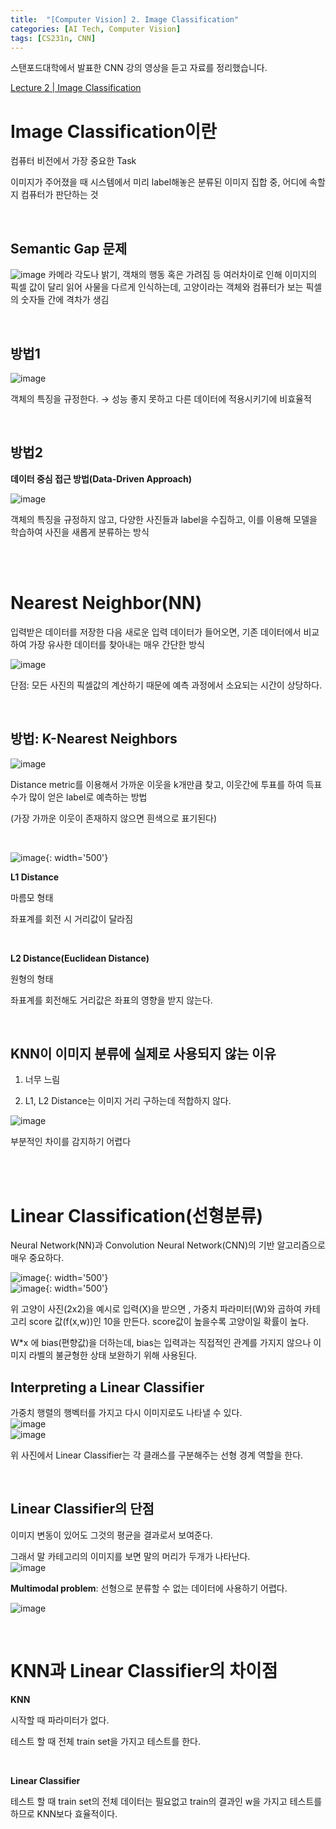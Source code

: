 ```yaml
---
title:  "[Computer Vision] 2. Image Classification"
categories: [AI Tech, Computer Vision]
tags: [CS231n, CNN]
---
```

스탠포드대학에서 발표한 CNN 강의 영상을 듣고 자료를 정리했습니다.

[Lecture 2 \| Image Classification](https://youtu.be/OoUX-nOEjG0)<br>

# Image Classification이란
컴퓨터 비전에서 가장 중요한 Task

이미지가 주어졌을 때 시스템에서 미리 label해놓은 분류된 이미지 집합 중, 어디에 속할지 컴퓨터가 판단하는 것
 
<br>

## Semantic Gap 문제
![image](https://img1.daumcdn.net/thumb/R1280x0/?scode=mtistory2&fname=https%3A%2F%2Fblog.kakaocdn.net%2Fdn%2FW8s0V%2FbtrNUA6yVPc%2FpHmrM8zBTIWwc1eX5rIQj1%2Fimg.png)
카메라 각도나 밝기, 객채의 행동 혹은 가려짐 등 여러차이로 인해 이미지의 픽셀 값이 달리 읽어 사물을 다르게 인식하는데, 고양이라는 객체와 컴퓨터가 보는 픽셀의 숫자들 간에 격차가 생김 

<br>

## 방법1

![image](https://img1.daumcdn.net/thumb/R1280x0/?scode=mtistory2&fname=https%3A%2F%2Fblog.kakaocdn.net%2Fdn%2FboMlNS%2FbtrNSCkAo53%2FkuaAy6gkyjX4FlGJ9iHrNk%2Fimg.png)

객체의 특징을 규정한다. &rarr; 성능 좋지 못하고 다른 데이터에 적용시키기에 비효율적
 
<br>

## 방법2

**데이터 중심 접근 방법(Data-Driven Approach)**

![image](https://img1.daumcdn.net/thumb/R1280x0/?scode=mtistory2&fname=https%3A%2F%2Fblog.kakaocdn.net%2Fdn%2FQtHfB%2FbtrNSVjznEL%2FHBUqytfPIMQftL6iIPv8G0%2Fimg.png)

객체의 특징을 규정하지 않고, 다양한 사진들과 label을 수집하고, 이를 이용해 모델을 학습하여 사진을 새롭게 분류하는 방식



<br>
<br>


# Nearest Neighbor(NN)
입력받은 데이터를 저장한 다음 새로운 입력 데이터가 들어오면, 기존 데이터에서 비교하여 가장 유사한 데이터를 찾아내는 매우 간단한 방식

![image](https://img1.daumcdn.net/thumb/R1280x0/?scode=mtistory2&fname=https%3A%2F%2Fblog.kakaocdn.net%2Fdn%2FtEs6L%2FbtrNSD4O1XA%2FhP10PivXYhAyc6Nlr1Xnzk%2Fimg.png)  

단점: 모든 사진의 픽셀값의 계산하기 때문에 예측 과정에서 소요되는 시간이 상당하다.

<br>

## 방법: K-Nearest Neighbors

![image](https://img1.daumcdn.net/thumb/R1280x0/?scode=mtistory2&fname=https%3A%2F%2Fblog.kakaocdn.net%2Fdn%2FmSTuI%2FbtrNTBETgRs%2FVTxBaznD66ak9X3H7EsKfk%2Fimg.png)

Distance metric를 이용해서 가까운 이웃을 k개만큼 찾고, 이웃간에 투표를 하여 득표수가 많이 얻은 label로 예측하는 방법

(가장 가까운 이웃이 존재하지 않으면 흰색으로 표기된다)
<br>

<br>


![image](https://img1.daumcdn.net/thumb/R1280x0/?scode=mtistory2&fname=https%3A%2F%2Fblog.kakaocdn.net%2Fdn%2F8wgeg%2FbtrNTz1oEbg%2FTnCDg1avWOkFcs06dFW8W0%2Fimg.png){: width='500'}

**L1 Distance**

마름모 형태

좌표계를 회전 시 거리값이 달라짐

<br>


**L2 Distance(Euclidean Distance)**

원형의 형태

좌표계를 회전해도 거리값은 좌표의 영향을 받지 않는다.
<br>

<br>


## KNN이 이미지 분류에 실제로 사용되지 않는 이유

1. 너무 느림

2. L1, L2 Distance는 이미지 거리 구하는데 적합하지 않다.

![image](https://user-images.githubusercontent.com/89712324/221607509-7a5f6fc4-4f86-4d56-9756-a41124a3a6bf.png)

부분적인 차이를 감지하기 어렵다

<br>

<br>


# Linear Classification(선형분류)
Neural Network(NN)과 Convolution Neural Network(CNN)의 기반 알고리즘으로 매우 중요하다.

![image](https://img1.daumcdn.net/thumb/R1280x0/?scode=mtistory2&fname=https%3A%2F%2Fblog.kakaocdn.net%2Fdn%2FbAgYkX%2FbtrNVm1jZhW%2FC2FfamAQ5fkWiG5Y5c1Vf0%2Fimg.png){: width='500'}  
![image](https://img1.daumcdn.net/thumb/R1280x0/?scode=mtistory2&fname=https%3A%2F%2Fblog.kakaocdn.net%2Fdn%2FcfTPxC%2FbtrNSEQcEWI%2FvQPX2Bf2Z4QjIXq8zb3N1K%2Fimg.png){: width='500'}

위 고양이 사진(2x2)을 예시로 입력(X)을 받으면 , 가중치 파라미터(W)와 곱하여 카테고리 score 값(f(x,w))인 10을 만든다. score값이 높을수록 고양이일 확률이 높다.

W*x 에 bias(편향값)을 더하는데, bias는 입력과는 직접적인 관계를 가지지 않으나 이미지 라벨의 불균형한 상태 보완하기 위해 사용된다.

## Interpreting a Linear Classifier
가중치 행렬의 행벡터를 가지고 다시 이미지로도 나타낼 수 있다.  
![image](https://user-images.githubusercontent.com/89712324/221607018-1f621f93-4c40-4f6c-9291-9e1cfb53a7e2.png)  
![image](https://user-images.githubusercontent.com/89712324/221607110-1c1554fe-f0b9-410c-943b-fabec7c0bb47.png)

위 사진에서 Linear Classifier는 각 클래스를 구분해주는 선형 경계 역할을 한다.

<br>


## Linear Classifier의 단점

이미지 변동이 있어도 그것의 평균을 결과로서 보여준다.

그래서 말 카테고리의 이미지를 보면 말의 머리가 두개가 나타난다.  
![image](https://user-images.githubusercontent.com/89712324/221606540-0c8b6cf3-3b38-4f42-bfa5-f1f7968b8cc8.png)

**Multimodal problem**: 선형으로 분류할 수 없는 데이터에 사용하기 어렵다.  

![image](https://img1.daumcdn.net/thumb/R1280x0/?scode=mtistory2&fname=https%3A%2F%2Fblog.kakaocdn.net%2Fdn%2Fbi620w%2FbtrNSNTEkoi%2F8xuiW41NKc1VanisSB3WeK%2Fimg.png)


<br>

# KNN과 Linear Classifier의 차이점
**KNN**  

시작할 때 파라미터가 없다.

테스트 할 때 전체 train set을 가지고 테스트를 한다.

<br>


**Linear Classifier**  

테스트 할 때 train set의 전체 데이터는 필요없고 train의 결과인 w을 가지고 테스트를 하므로 KNN보다 효율적이다.

